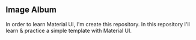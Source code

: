 ## Image Album

In order to learn Material UI, I'm create this repository. In this repository I'll learn & practice a simple template with Material UI.

